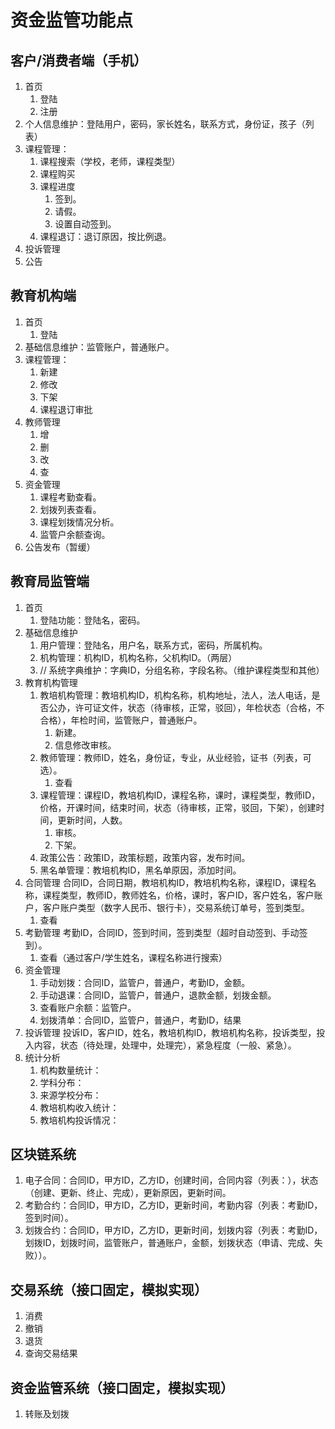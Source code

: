 # 资金监管功能点

## 客户/消费者端（手机）

1. 首页
   1. 登陆
   2. 注册
2. 个人信息维护：登陆用户，密码，家长姓名，联系方式，身份证，孩子（列表）
3. 课程管理：
   1. 课程搜索（学校，老师，课程类型）
   2. 课程购买
   3. 课程进度
      1. 签到。
      2. 请假。
      3. 设置自动签到。
   4. 课程退订：退订原因，按比例退。
4. 投诉管理
5. 公告

## 教育机构端

1. 首页
   1. 登陆
2. 基础信息维护：监管账户，普通账户。
3. 课程管理：
   1. 新建
   2. 修改
   3. 下架
   4. 课程退订审批
4. 教师管理
   1. 增
   2. 删
   3. 改
   4. 查
5. 资金管理
   1. 课程考勤查看。
   2. 划拨列表查看。
   3. 课程划拨情况分析。
   4. 监管户余额查询。
6. 公告发布（暂缓）

## 教育局监管端

1. 首页
   1. 登陆功能：登陆名，密码。
2. 基础信息维护
   1. 用户管理：登陆名，用户名，联系方式，密码，所属机构。
   2. 机构管理：机构ID，机构名称，父机构ID。（两层）
   3. // 系统字典维护：字典ID，分组名称，字段名称。（维护课程类型和其他）
3. 教育机构管理
   1. 教培机构管理：教培机构ID，机构名称，机构地址，法人，法人电话，是否公办，许可证文件，状态（待审核，正常，驳回），年检状态（合格，不合格），年检时间，监管账户，普通账户。
      1. 新建。
      2. 信息修改审核。
   2. 教师管理：教师ID，姓名，身份证，专业，从业经验，证书（列表，可选）。
      1. 查看
   3. 课程管理：课程ID，教培机构ID，课程名称，课时，课程类型，教师ID，价格，开课时间，结束时间，状态（待审核，正常，驳回，下架），创建时间，更新时间，人数。
      1. 审核。
      2. 下架。
   4. 政策公告：政策ID，政策标题，政策内容，发布时间。
   5. 黑名单管理：教培机构ID，黑名单原因，添加时间。
4. 合同管理
   合同ID，合同日期，教培机构ID，教培机构名称，课程ID，课程名称，课程类型，教师ID，教师姓名，价格，课时，客户ID，客户姓名，客户账户，客户账户类型（数字人民币、银行卡），交易系统订单号，签到类型。
   1. 查看
5. 考勤管理
   考勤ID，合同ID，签到时间，签到类型（超时自动签到、手动签到）。
   1. 查看（通过客户/学生姓名，课程名称进行搜索）
6. 资金管理
   1. 手动划拨：合同ID，监管户，普通户，考勤ID，金额。
   2. 手动退课：合同ID，监管户，普通户，退款金额，划拨金额。
   3. 查看账户余额：监管户。
   4. 划拨清单：合同ID，监管户，普通户，考勤ID，结果
7. 投诉管理
   投诉ID，客户ID，姓名，教培机构ID，教培机构名称，投诉类型，投入内容，状态（待处理，处理中，处理完），紧急程度（一般、紧急）。
8. 统计分析
   1. 机构数量统计：
   2. 学科分布：
   3. 来源学校分布：
   4. 教培机构收入统计：
   5. 教培机构投诉情况：

## 区块链系统

1. 电子合同：合同ID，甲方ID，乙方ID，创建时间，合同内容（列表：），状态（创建、更新、终止、完成），更新原因，更新时间。
2. 考勤合约：合同ID，甲方ID，乙方ID，更新时间，考勤内容（列表：考勤ID，签到时间）。
3. 划拨合约：合同ID，甲方ID，乙方ID，更新时间，划拨内容（列表：考勤ID，划拨ID，划拨时间，监管账户，普通账户，金额，划拨状态（申请、完成、失败））。

## 交易系统（接口固定，模拟实现）

1. 消费
2. 撤销
3. 退货
4. 查询交易结果

## 资金监管系统（接口固定，模拟实现）

1. 转账及划拨
